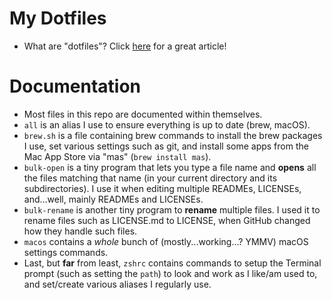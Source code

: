 # My Dotfiles
- What are "dotfiles"? Click [here](https://www.freecodecamp.org/news/dotfiles-what-is-a-dot-file-and-how-to-create-it-in-mac-and-linux/) for a great article!

# Documentation
- Most files in this repo are documented within themselves.
- `all` is an alias I use to ensure everything is up to date (brew, macOS).
- `brew.sh` is a file containing brew commands to install the brew packages I use, set various settings such as git, and install some apps from the Mac App Store via "mas" (`brew install mas`).
- `bulk-open` is a tiny program that lets you type a file name and **opens** all the files matching that name (in your current directory and its subdirectories). I use it when editing multiple READMEs, LICENSEs, and...well, mainly READMEs and LICENSEs.
- `bulk-rename` is another tiny program to **rename** multiple files. I used it to rename files such as LICENSE.md to LICENSE, when GitHub changed how they handle such files.
- `macos` contains a *whole* bunch of (mostly...working...? YMMV) macOS settings commands.
- Last, but **far** from least, `zshrc` contains commands to setup the Terminal prompt (such as setting the `path`) to look and work as I like/am used to, and set/create various aliases I regularly use.